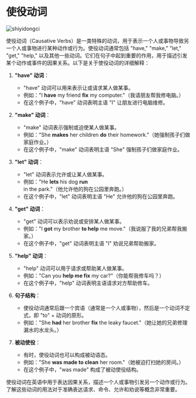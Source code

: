 # 使役动词

![shiyidongci](./img/shiyidongci.png)

使役动词（Causative Verbs）是一类特殊的动词，用于表示一个人或事物导致另一个人或事物进行某种动作或行为。使役动词通常包括 "have," "make," "let," "get," "help," 以及其他一些动词。它们在句子中起到重要的作用，用于描述引发某个动作或事件的因果关系。以下是关于使役动词的详细解释：

1. **"have" 动词**：
   - "have" 动词可以用来表示让或请求某人做某事。
   - 例如："I **have** my friend **fix** my computer."（我请朋友帮我修电脑。）
   - 在这个例子中，"have" 动词表明主语 "I" 让朋友进行电脑维修。

2. **"make" 动词**：
   - "make" 动词表示强制或迫使某人做某事。
   - 例如："She **makes** her children **do** their homework."（她强制孩子们做家庭作业。）
   - 在这个例子中，"make" 动词表明主语 "She" 强制孩子们做家庭作业。

3. **"let" 动词**：
   - "let" 动词表示允许或让某人做某事。
   - 例如："He **lets** his dog **run** in the park."（他允许他的狗在公园里奔跑。）
   - 在这个例子中，"let" 动词表明主语 "He" 允许他的狗在公园里奔跑。

4. **"get" 动词**：
   - "get" 动词可以表示劝说或安排某人做某事。
   - 例如："I **got** my brother **to help** me move."（我说服了我的兄弟帮我搬家。）
   - 在这个例子中，"get" 动词表明主语 "I" 劝说兄弟帮助搬家。

5. **"help" 动词**：
   - "help" 动词可以用于请求或帮助某人做某事。
   - 例如："Can you **help me fix** my car?"（你能帮我修车吗？）
   - 在这个例子中，"help" 动词表明主语请求对方帮助修车。

6. **句子结构**：
   - 使役动词通常后跟一个宾语（通常是一个人或事物），然后是一个动词不定式，即 "to" + 动词的原形。
   - 例如："She **had** her brother **fix** the leaky faucet."（她让她的兄弟修理漏水的水龙头。）

7. **被动使役**：
   - 有时，使役动词也可以构成被动语态。
   - 例如："She **was made to clean** her room."（她被迫打扫她的房间。）
   - 在这个例子中，"was made" 构成了被动使役结构。

使役动词在英语中用于表达因果关系，描述一个人或事物引发另一个动作或行为。了解这些动词的用法对于准确表达请求、命令、允许和劝说等概念非常重要。